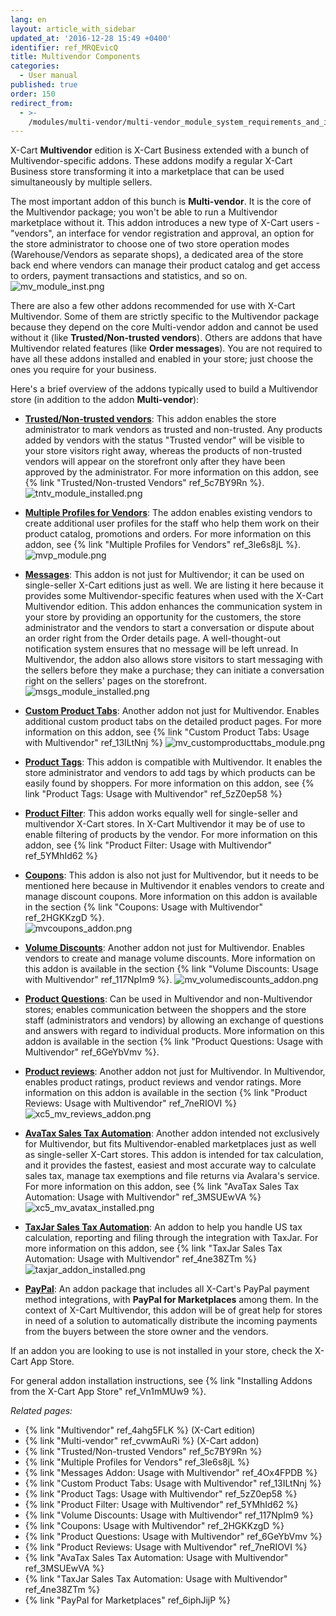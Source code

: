 ```yaml
---
lang: en
layout: article_with_sidebar
updated_at: '2016-12-28 15:49 +0400'
identifier: ref_MRQEvicQ
title: Multivendor Components
categories:
  - User manual
published: true
order: 150
redirect_from:
  - >-
    /modules/multi-vendor/multi-vendor_module_system_requirements_and_installation.html
---
```

X-Cart **Multivendor** edition is X-Cart Business extended with a bunch of Multivendor-specific addons. These addons modify a regular X-Cart Business store transforming it into a marketplace that can be used simultaneously by multiple sellers. 

The most important addon of this bunch is **Multi-vendor**. It is the core of the Multivendor package; you won't be able to run a Multivendor marketplace without it. This addon introduces a new type of X-Cart users - "vendors", an interface for vendor registration and approval, an option for the store administrator to choose one of two store operation modes (Warehouse/Vendors as separate shops), a dedicated area of the store back end where vendors can manage their product catalog and get access to orders, payment transactions and statistics, and so on.
  ![mv_module_inst.png]({{site.baseurl}}/attachments/ref_MRQEvicQ/mv_module_inst.png)

There are also a few other addons recommended for use with X-Cart Multivendor. Some of them are strictly specific to the Multivendor package because they depend on the core Multi-vendor addon and cannot be used without it (like **Trusted/Non-trusted vendors**). Others are addons that have Multivendor related features (like **Order messages**). You are not required to have all these addons installed and enabled in your store; just choose the ones you require for your business. 

Here's a brief overview of the addons typically used to build a Multivendor store (in addition to the addon **Multi-vendor**):

   * **[Trusted/Non-trusted vendors](https://market.x-cart.com/addons/trusted-vendors.html)**: This addon enables the store administrator to mark vendors as trusted and non-trusted. Any products added by vendors with the status "Trusted vendor" will be visible to your store visitors right away, whereas the products of non-trusted vendors will appear on the storefront only after they have been approved by the administrator. For more information on this addon, see {% link "Trusted/Non-trusted Vendors" ref_5c7BY9Rn %}.
     ![tntv_module_installed.png]({{site.baseurl}}/attachments/ref_MRQEvicQ/tntv_module_installed.png)
   
   * **[Multiple Profiles for Vendors](https://market.x-cart.com/addons/multiple-profiles-for-vendors.html)**: The addon enables existing vendors to create additional user profiles for the staff who help them work on their product catalog, promotions and orders. For more information on this addon, see {% link "Multiple Profiles for Vendors" ref_3le6s8jL %}.
     ![mvp_module.png]({{site.baseurl}}/attachments/ref_MRQEvicQ/mvp_module.png)

   * **[Messages](https://market.x-cart.com/addons/order-messages.html)**: This addon is not just for Multivendor; it can be used on single-seller X-Cart editions just as well. We are listing it here because it provides some Multivendor-specific features when used with the X-Cart Multivendor edition. This addon enhances the communication system in your store by providing an opportunity for the customers, the store administrator and the vendors to start a conversation or dispute about an order right from the Order details page. A well-thought-out notification system ensures that no message will be left unread. In Multivendor, the addon also allows store visitors to start messaging with the sellers before they make a purchase; they can initiate a conversation right on the sellers' pages on the storefront. 
     ![msgs_module_installed.png]({{site.baseurl}}/attachments/ref_MRQEvicQ/msgs_module_installed.png)
     
   * **[Custom Product Tabs](https://market.x-cart.com/addons/custom-product-tabs.html)**: Another addon not just for Multivendor. Enables additional custom product tabs on the detailed product pages. For more information on this addon, see {% link "Custom Product Tabs: Usage with Multivendor" ref_13ILtNnj %} 
     ![mv_customproducttabs_module.png]({{site.baseurl}}/attachments/ref_MRQEvicQ/mv_customproducttabs_module.png)
   
   * **[Product Tags](https://market.x-cart.com/addons/product-tags.html)**: This addon is compatible with Multivendor. It enables the store administrator and vendors to add tags by which products can be easily found by shoppers. For more information on this addon, see {% link "Product Tags: Usage with Multivendor" ref_5zZ0ep58 %} 
   
   * **[Product Filter](https://market.x-cart.com/addons/product-filter.html)**: This addon works equally well for single-seller and multivendor X-Cart stores. In X-Cart Multivendor it may be of use to enable filtering of products by the vendor. For more information on this addon, see {% link "Product Filter: Usage with Multivendor" ref_5YMhId62 %} 
   
   * **[Coupons](https://market.x-cart.com/addons/discount-coupons.html)**: This addon is also not just for Multivendor, but it needs to be mentioned here because in Multivendor it enables vendors to create and manage discount coupons. More information on this addon is available in the section {% link "Coupons: Usage with Multivendor" ref_2HGKKzgD %}.   
     ![mvcoupons_addon.png]({{site.baseurl}}/attachments/ref_MRQEvicQ/mvcoupons_addon.png)

   * **[Volume Discounts](https://market.x-cart.com/addons/volume-discounts.html)**: Another addon not just for Multivendor. Enables vendors to create and manage volume discounts. More information on this addon is available in the section {% link "Volume Discounts: Usage with Multivendor" ref_117NpIm9 %}.
     ![mv_volumediscounts_addon.png]({{site.baseurl}}/attachments/ref_MRQEvicQ/mv_volumediscounts_addon.png)
   
   * **[Product Questions](https://market.x-cart.com/addons/product-questions.html)**: Can be used in Multivendor and non-Multivendor stores; enables communication between the shoppers and the store staff (administrators and vendors) by allowing an exchange of questions and answers with regard to individual products. More information on this addon is available in the section {% link "Product Questions: Usage with Multivendor" ref_6GeYbVmv %}.

   * **[Product reviews](https://market.x-cart.com/addons/product-reviews.html "Configuring the Multi-vendor addon")**: Another addon not just for Multivendor. In Multivendor, enables product ratings, product reviews and vendor ratings. More information on this addon is available in the section {% link "Product Reviews: Usage with Multivendor" ref_7neRIOVI %}
     ![xc5_mv_reviews_addon.png]({{site.baseurl}}/attachments/ref_MRQEvicQ/xc5_mv_reviews_addon.png)
   
   * **[AvaTax Sales Tax Automation](https://market.x-cart.com/addons/avatax-sales-tax-automation.html)**: Another addon intended not exclusively for Multivendor, but fits Multivendor-enabled marketplaces just as well as single-seller X-Cart stores. This addon is intended for tax calculation, and it provides the fastest, easiest and most accurate way to calculate sales tax, manage tax exemptions and file returns via Avalara's service. For more information on this addon, see {% link "AvaTax Sales Tax Automation: Usage with Multivendor" ref_3MSUEwVA %} 
     ![xc5_mv_avatax_installed.png]({{site.baseurl}}/attachments/ref_MRQEvicQ/xc5_mv_avatax_installed.png)

   * **[TaxJar Sales Tax Automation](https://market.x-cart.com/addons/taxjar-sales-tax-automation.html)**: An addon to help you handle US tax calculation, reporting and filing through the integration with TaxJar. For more information on this addon, see {% link "TaxJar Sales Tax Automation: Usage with Multivendor" ref_4ne38ZTm %} 
     ![taxjar_addon_installed.png]({{site.baseurl}}/attachments/ref_MRQEvicQ/taxjar_addon_installed.png)
     
   * **[PayPal](https://market.x-cart.com/addons/paypal.html "PayPal addon")**: An addon package that includes all X-Cart's PayPal payment method integrations, with **PayPal for Marketplaces** among them. In the context of X-Cart Multivendor, this addon will be of great help for stores in need of a solution to automatically distribute the incoming payments from the buyers between the store owner and the vendors.
   
If an addon you are looking to use is not installed in your store, check the X-Cart App Store.

For general addon installation instructions, see {% link "Installing Addons from the X-Cart App Store" ref_Vn1mMUw9 %}.


_Related pages:_
   
   * {% link "Multivendor" ref_4ahg5FLK %} (X-Cart edition)
   * {% link "Multi-vendor" ref_cvwmAuRi %} (X-Cart addon)
   * {% link "Trusted/Non-trusted Vendors" ref_5c7BY9Rn %} 
   * {% link "Multiple Profiles for Vendors" ref_3le6s8jL %}
   * {% link "Messages Addon: Usage with Multivendor" ref_4Ox4FPDB %}
   * {% link "Custom Product Tabs: Usage with Multivendor" ref_13ILtNnj %}
   * {% link "Product Tags: Usage with Multivendor" ref_5zZ0ep58 %} 
   * {% link "Product Filter: Usage with Multivendor" ref_5YMhId62 %} 
   * {% link "Volume Discounts: Usage with Multivendor" ref_117NpIm9 %}
   * {% link "Coupons: Usage with Multivendor" ref_2HGKKzgD %} 
   * {% link "Product Questions: Usage with Multivendor" ref_6GeYbVmv %}
   * {% link "Product Reviews: Usage with Multivendor" ref_7neRIOVI %}  
   * {% link "AvaTax Sales Tax Automation: Usage with Multivendor" ref_3MSUEwVA %}
   * {% link "TaxJar Sales Tax Automation: Usage with Multivendor" ref_4ne38ZTm %} 
   * {% link "PayPal for Marketplaces" ref_6iphJijP %}
